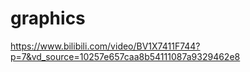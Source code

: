 # graphics


https://www.bilibili.com/video/BV1X7411F744?p=7&vd_source=10257e657caa8b54111087a9329462e8